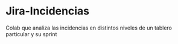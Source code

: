 # Jira-Incidencias
Colab que analiza las incidencias en distintos niveles de un tablero particular y su sprint
